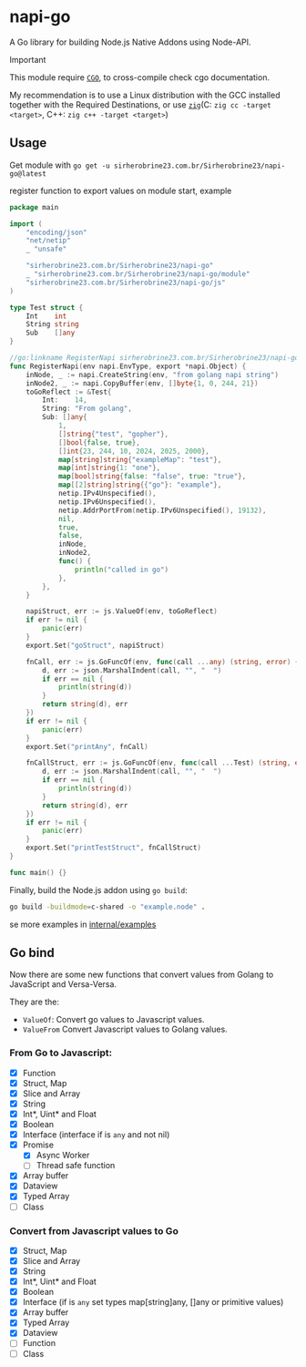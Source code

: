 # napi-go

A Go library for building Node.js Native Addons using Node-API.

>[!IMPORTANT]
>
> This module require [`CGO`](https://pkg.go.dev/cmd/cgo), to cross-compile check cgo documentation.
>
> My recommendation is to use a Linux distribution with the GCC installed together with the Required Destinations,
> or use [`zig`](https://ziglang.org/download/)(C: `zig cc -target <target>`, C++: `zig c++ -target <target>`)

## Usage

Get module with `go get -u sirherobrine23.com.br/Sirherobrine23/napi-go@latest`

register function to export values on module start, example

```go
package main

import (
	"encoding/json"
	"net/netip"
	_ "unsafe"

	"sirherobrine23.com.br/Sirherobrine23/napi-go"
	_ "sirherobrine23.com.br/Sirherobrine23/napi-go/module"
	"sirherobrine23.com.br/Sirherobrine23/napi-go/js"
)

type Test struct {
	Int    int
	String string
	Sub    []any
}

//go:linkname RegisterNapi sirherobrine23.com.br/Sirherobrine23/napi-go/entry.Register
func RegisterNapi(env napi.EnvType, export *napi.Object) {
	inNode, _ := napi.CreateString(env, "from golang napi string")
	inNode2, _ := napi.CopyBuffer(env, []byte{1, 0, 244, 21})
	toGoReflect := &Test{
		Int:    14,
		String: "From golang",
		Sub: []any{
			1,
			[]string{"test", "gopher"},
			[]bool{false, true},
			[]int{23, 244, 10, 2024, 2025, 2000},
			map[string]string{"exampleMap": "test"},
			map[int]string{1: "one"},
			map[bool]string{false: "false", true: "true"},
			map[[2]string]string{{"go"}: "example"},
			netip.IPv4Unspecified(),
			netip.IPv6Unspecified(),
			netip.AddrPortFrom(netip.IPv6Unspecified(), 19132),
			nil,
			true,
			false,
			inNode,
			inNode2,
			func() {
				println("called in go")
			},
		},
	}

	napiStruct, err := js.ValueOf(env, toGoReflect)
	if err != nil {
		panic(err)
	}
	export.Set("goStruct", napiStruct)

	fnCall, err := js.GoFuncOf(env, func(call ...any) (string, error) {
		d, err := json.MarshalIndent(call, "", "  ")
		if err == nil {
			println(string(d))
		}
		return string(d), err
	})
	if err != nil {
		panic(err)
	}
	export.Set("printAny", fnCall)

	fnCallStruct, err := js.GoFuncOf(env, func(call ...Test) (string, error) {
		d, err := json.MarshalIndent(call, "", "  ")
		if err == nil {
			println(string(d))
		}
		return string(d), err
	})
	if err != nil {
		panic(err)
	}
	export.Set("printTestStruct", fnCallStruct)
}

func main() {}
```

Finally, build the Node.js addon using `go build`:

```sh
go build -buildmode=c-shared -o "example.node" .
```

se more examples in [internal/examples](internal/examples)

## Go bind

Now there are some new functions that convert values ​​from Golang to JavaScript and Versa-Versa.

They are the:

- `ValueOf`: Convert go values to Javascript values.
- `ValueFrom` Convert Javascript values to Golang values.

### From Go to Javascript:

- [x] Function
- [x] Struct, Map
- [x] Slice and Array
- [x] String
- [x] Int*, Uint* and Float
- [x] Boolean
- [x] Interface (interface if is `any` and not nil)
- [x] Promise
  - [x] Async Worker
  - [ ] Thread safe function
- [x] Array buffer
- [x] Dataview
- [x] Typed Array
- [ ] Class

### Convert from Javascript values to Go

- [x] Struct, Map
- [x] Slice and Array
- [x] String
- [x] Int*, Uint* and Float
- [x] Boolean
- [x] Interface (if is `any` set types map[string]any, []any or primitive values)
- [x] Array buffer
- [x] Typed Array
- [x] Dataview
- [ ] Function
- [ ] Class
